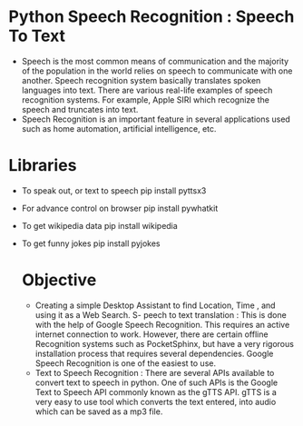 # Python Speech Recognition : Speech To Text
* Speech is the most common means of communication and the majority of the population in the world relies on speech to communicate with one another. Speech recognition system basically translates spoken languages into text. There are various real-life examples of speech recognition systems. For example, Apple SIRI which recognize the speech and truncates into text.
* Speech Recognition is an important feature in several applications used such as home automation, artificial intelligence, etc.

# Libraries
* To speak out, or text to speech pip install pyttsx3
* For advance control on browser pip install pywhatkit
* To get wikipedia data pip install wikipedia
* To get funny jokes pip install pyjokes

  # Objective
  * Creating a simple Desktop Assistant to find Location, Time , and using it as a Web Search. S- peech to text translation : This is done with the help of Google Speech Recognition. This requires an active internet connection to work. However, there are certain offline Recognition systems such as PocketSphinx, but have a very rigorous installation process that requires several dependencies. Google Speech Recognition is one of the easiest to use.
  * Text to Speech Recognition : There are several APIs available to convert text to speech in python. One of such APIs is the Google Text to Speech API commonly known as the gTTS API. gTTS is a very easy to use tool which converts the text entered, into audio which can be saved as a mp3 file.

    
